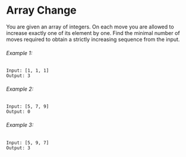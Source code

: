 # Array Change

You are given an array of integers. On each move you are allowed to increase exactly one of its element by one. Find the minimal number of moves required to obtain a strictly increasing sequence from the input.

###### Example 1:

```
Input: [1, 1, 1]
Output: 3
```

###### Example 2:

```
Input: [5, 7, 9]
Output: 0
```

###### Example 3:

```
Input: [5, 9, 7]
Output: 3
```
